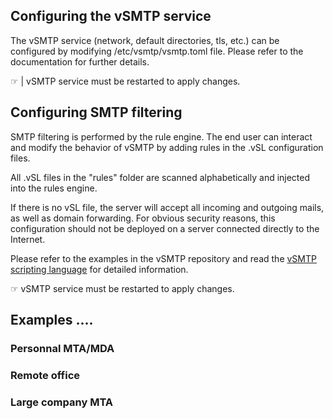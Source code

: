 ## Configuring the vSMTP service

The vSMTP service (network, default directories, tls, etc.) can be configured by modifying /etc/vsmtp/vsmtp.toml file.
Please refer to the documentation for further details.
 
&#9758; | vSMTP service must be restarted to apply changes.

## Configuring SMTP filtering

SMTP filtering is performed by the rule engine. The end user can interact and modify the behavior of vSMTP by adding rules in the .vSL configuration files.

All .vSL files in the "rules" folder are scanned alphabetically and injected into the rules engine.

If there is no vSL file, the server will accept all incoming and outgoing mails, as well as domain forwarding.
For obvious security reasons, this configuration should not be deployed on a server connected directly to the Internet.

Please refer to the examples in the vSMTP repository and read the [vSMTP scripting language] for detailed information.

[vSMTP scripting language]: https://github.com/viridIT/vSMTP/wiki/vSMTP-Scripting-Language-vSL

&#9758; vSMTP service must be restarted to apply changes.




## Examples ....

### Personnal MTA/MDA

### Remote office

### Large company MTA

